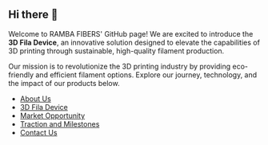 ## Hi there 👋

Welcome to RAMBA FIBERS' GitHub page! We are excited to introduce the **3D Fila Device**, an innovative solution designed to elevate the capabilities of 3D printing through sustainable, high-quality filament production.

Our mission is to revolutionize the 3D printing industry by providing eco-friendly and efficient filament options. Explore our journey, technology, and the impact of our products below.


- [About Us](About.md)
- [3D Fila Device](Products.md)
- [Market Opportunity](Market.md)
- [Traction and Milestones](Milestones.md)
- [Contact Us](Contact.md)
